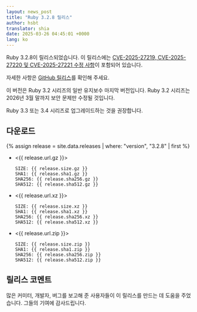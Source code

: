 ```yaml
---
layout: news_post
title: "Ruby 3.2.8 릴리스"
author: hsbt
translator: shia
date: 2025-03-26 04:45:01 +0000
lang: ko
---
```


Ruby 3.2.8이 릴리스되었습니다. 이 릴리스에는 [CVE-2025-27219, CVE-2025-27220 및 CVE-2025-27221 수정 사항](https://www.ruby-lang.org/ko/news/2025/02/26/security-advisories/)이 포함되어 있습니다.

자세한 사항은 [GitHub 릴리스](https://github.com/ruby/ruby/releases/tag/v3_2_8)를 확인해 주세요.

이 버전은 Ruby 3.2 시리즈의 일반 유지보수 마지막 버전입니다. Ruby 3.2 시리즈는 2026년 3월 말까지 보안 문제만 수정될 것입니다.

Ruby 3.3 또는 3.4 시리즈로 업그레이드하는 것을 권장합니다.

## 다운로드

{% assign release = site.data.releases | where: "version", "3.2.8" | first %}

* <{{ release.url.gz }}>

      SIZE: {{ release.size.gz }}
      SHA1: {{ release.sha1.gz }}
      SHA256: {{ release.sha256.gz }}
      SHA512: {{ release.sha512.gz }}

* <{{ release.url.xz }}>

      SIZE: {{ release.size.xz }}
      SHA1: {{ release.sha1.xz }}
      SHA256: {{ release.sha256.xz }}
      SHA512: {{ release.sha512.xz }}

* <{{ release.url.zip }}>

      SIZE: {{ release.size.zip }}
      SHA1: {{ release.sha1.zip }}
      SHA256: {{ release.sha256.zip }}
      SHA512: {{ release.sha512.zip }}

## 릴리스 코멘트

많은 커미터, 개발자, 버그를 보고해 준 사용자들이 이 릴리스를 만드는 데 도움을 주었습니다.
그들의 기여에 감사드립니다.
